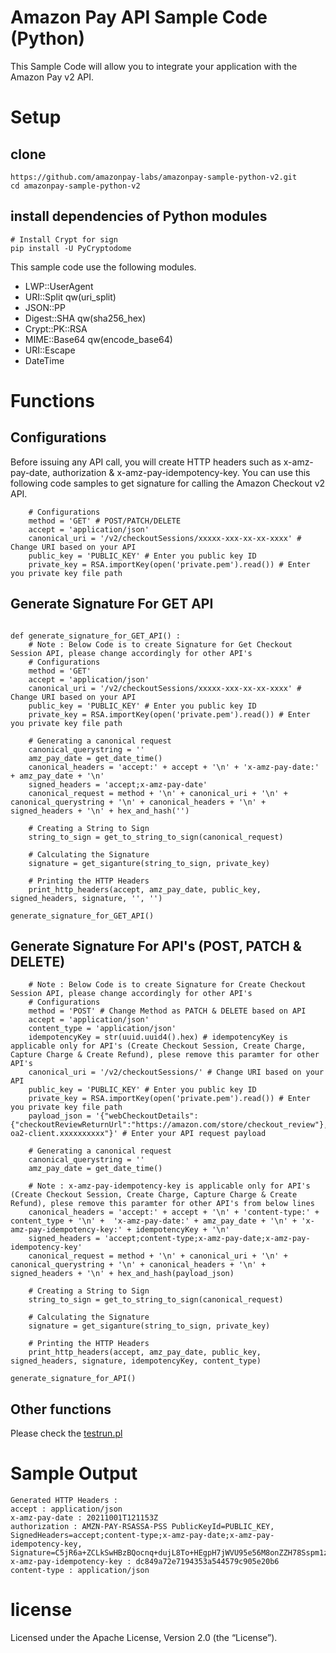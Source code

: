 # Amazon Pay API Sample Code (Python)

This Sample Code will allow you to integrate your application with the Amazon Pay v2 API.

# Setup

## clone

```
https://github.com/amazonpay-labs/amazonpay-sample-python-v2.git
cd amazonpay-sample-python-v2
```

## install dependencies of Python modules

```
# Install Crypt for sign
pip install -U PyCryptodome
```

This sample code use the following modules.

* LWP::UserAgent
* URI::Split qw(uri_split)
* JSON::PP
* Digest::SHA qw(sha256_hex)
* Crypt::PK::RSA
* MIME::Base64 qw(encode_base64)
* URI::Escape
* DateTime


# Functions
## Configurations

Before issuing any API call, you will create HTTP headers such as x-amz-pay-date, authorization & x-amz-pay-idempotency-key. You can use this following code samples to get signature for calling the Amazon Checkout v2 API.

```
    # Configurations
    method = 'GET' # POST/PATCH/DELETE
    accept = 'application/json'
    canonical_uri = '/v2/checkoutSessions/xxxxx-xxx-xx-xx-xxxx' # Change URI based on your API
    public_key = 'PUBLIC_KEY' # Enter you public key ID
    private_key = RSA.importKey(open('private.pem').read()) # Enter you private key file path
```

## Generate Signature For GET API

```

def generate_signature_for_GET_API() :
    # Note : Below Code is to create Signature for Get Checkout Session API, please change accordingly for other API's
    # Configurations
    method = 'GET'
    accept = 'application/json'
    canonical_uri = '/v2/checkoutSessions/xxxxx-xxx-xx-xx-xxxx' # Change URI based on your API
    public_key = 'PUBLIC_KEY' # Enter you public key ID
    private_key = RSA.importKey(open('private.pem').read()) # Enter you private key file path

    # Generating a canonical request
    canonical_querystring = ''
    amz_pay_date = get_date_time()
    canonical_headers = 'accept:' + accept + '\n' + 'x-amz-pay-date:' + amz_pay_date + '\n'
    signed_headers = 'accept;x-amz-pay-date'
    canonical_request = method + '\n' + canonical_uri + '\n' + canonical_querystring + '\n' + canonical_headers + '\n' + signed_headers + '\n' + hex_and_hash('')

    # Creating a String to Sign
    string_to_sign = get_to_string_to_sign(canonical_request)

    # Calculating the Signature
    signature = get_siganture(string_to_sign, private_key)

    # Printing the HTTP Headers
    print_http_headers(accept, amz_pay_date, public_key, signed_headers, signature, '', '')

generate_signature_for_GET_API()
```

## Generate Signature For API's (POST, PATCH & DELETE)

```
    # Note : Below Code is to create Signature for Create Checkout Session API, please change accordingly for other API's
    # Configurations
    method = 'POST' # Change Method as PATCH & DELETE based on API
    accept = 'application/json'
    content_type = 'application/json'
    idempotencyKey = str(uuid.uuid4().hex) # idempotencyKey is applicable only for API's (Create Checkout Session, Create Charge, Capture Charge & Create Refund), plese remove this paramter for other API's
    canonical_uri = '/v2/checkoutSessions/' # Change URI based on your API
    public_key = 'PUBLIC_KEY' # Enter you public key ID
    private_key = RSA.importKey(open('private.pem').read()) # Enter you private key file path
    payload_json = '{"webCheckoutDetails":{"checkoutReviewReturnUrl":"https://amazon.com/store/checkout_review"},"storeId":"amzn1.application-oa2-client.xxxxxxxxxx"}' # Enter your API request payload

    # Generating a canonical request
    canonical_querystring = ''
    amz_pay_date = get_date_time()

    # Note : x-amz-pay-idempotency-key is applicable only for API's (Create Checkout Session, Create Charge, Capture Charge & Create Refund), plese remove this paramter for other API's from below lines
    canonical_headers = 'accept:' + accept + '\n' + 'content-type:' + content_type + '\n' +  'x-amz-pay-date:' + amz_pay_date + '\n' + 'x-amz-pay-idempotency-key:' + idempotencyKey + '\n'
    signed_headers = 'accept;content-type;x-amz-pay-date;x-amz-pay-idempotency-key'
    canonical_request = method + '\n' + canonical_uri + '\n' + canonical_querystring + '\n' + canonical_headers + '\n' + signed_headers + '\n' + hex_and_hash(payload_json)

    # Creating a String to Sign
    string_to_sign = get_to_string_to_sign(canonical_request)

    # Calculating the Signature
    signature = get_siganture(string_to_sign, private_key)

    # Printing the HTTP Headers
    print_http_headers(accept, amz_pay_date, public_key, signed_headers, signature, idempotencyKey, content_type)
    
generate_signature_for_API()
```

## Other functions
Please check the [testrun.pl](https://github.com/amazonpay-labs/amazonpay-sample-perl-v2/blob/main/testrun.pl)

# Sample Output 
```
Generated HTTP Headers :
accept : application/json
x-amz-pay-date : 20211001T121153Z
authorization : AMZN-PAY-RSASSA-PSS PublicKeyId=PUBLIC_KEY, SignedHeaders=accept;content-type;x-amz-pay-date;x-amz-pay-idempotency-key, Signature=C5jR6a+ZCLkSwHBzBQocnq+dujL8To+HEgpH7jWVU95e56M8onZZH78Sspm1zIuSggRZDTtmUmPxJg/w4tY5XIeLHDjAGB+I5FDwlBdUScuD+0F9E8h2xrJUTS2L0zsc5VIAvlvgsGQtznTJc/3zWutNyZn169SEaJm6Yma6c7U=
x-amz-pay-idempotency-key : dc849a72e7194353a544579c905e20b6
content-type : application/json

```

# license
Licensed under the Apache License, Version 2.0 (the “License”).
